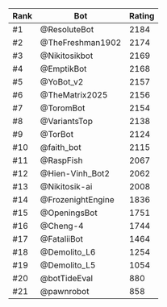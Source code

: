 Rank|Bot|Rating
---|---|---
#1|@ResoluteBot|2184
#2|@TheFreshman1902|2174
#3|@Nikitosikbot|2169
#4|@EmptikBot|2168
#5|@YoBot_v2|2157
#6|@TheMatrix2025|2156
#7|@ToromBot|2154
#8|@VariantsTop|2138
#9|@TorBot|2124
#10|@faith_bot|2115
#11|@RaspFish|2067
#12|@Hien-Vinh_Bot2|2062
#13|@Nikitosik-ai|2008
#14|@FrozenightEngine|1836
#15|@OpeningsBot|1751
#16|@Cheng-4|1744
#17|@FataliiBot|1464
#18|@Demolito_L6|1254
#19|@Demolito_L5|1054
#20|@botTideEval|880
#21|@pawnrobot|858

